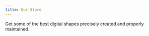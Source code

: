 ```yaml
---
title: Our Store
---
```


Get some of the best digital shapes precisely created and properly maintained.
